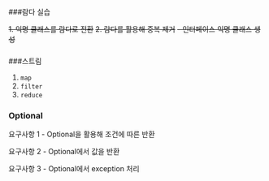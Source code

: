 ###람다 실습

~~1. 익명 클래스를 람다로 전환~~
~~2. 람다를 활용해 중복 제거~~
   ~~- 인터페이스 익명 클래스 생성~~
### 


###스트림 
1. `map`
2. `filter`
3. `reduce`
### 



### Optional
요구사항 1 - Optional을 활용해 조건에 따른 반환

요구사항 2 - Optional에서 값을 반환

요구사항 3 - Optional에서 exception 처리






